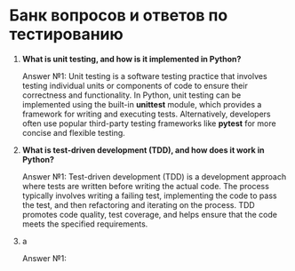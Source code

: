 # Банк вопросов и ответов по тестированию

1. **What is unit testing, and how is it implemented in Python?**

   Answer №1: Unit testing is a software testing practice that involves testing individual units or components of code to ensure their correctness and functionality. In Python, unit testing can be implemented using the built-in **unittest** module, which provides a framework for writing and executing tests. Alternatively, developers often use popular third-party testing frameworks like **pytest** for more concise and flexible testing.

2. **What is test-driven development (TDD), and how does it work in Python?**

   Answer №1: Test-driven development (TDD) is a development approach where tests are written before writing the actual code. The process typically involves writing a failing test, implementing the code to pass the test, and then refactoring and iterating on the process. TDD promotes code quality, test coverage, and helps ensure that the code meets the specified requirements.

3. а

   Answer №1:
